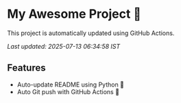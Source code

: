 # My Awesome Project 🚀

This project is automatically updated using GitHub Actions.

_Last updated: 2025-07-13 06:34:58 IST_

## Features
- Auto-update README using Python 🐍
- Auto Git push with GitHub Actions 🤖
